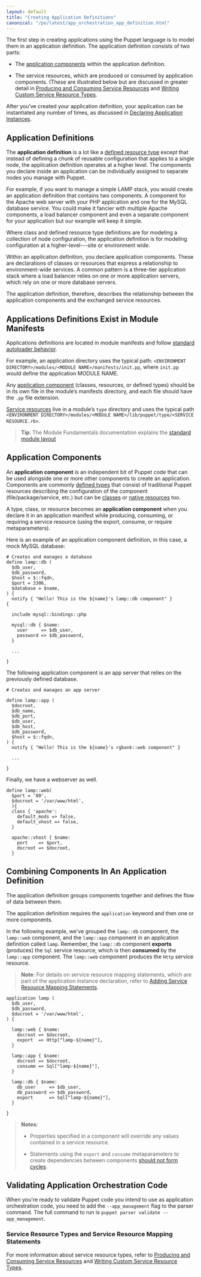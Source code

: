 ```yaml
---
layout: default
title: "Creating Application Definitions"
canonical: "/pe/latest/app_orchestration_app_definition.html"
---
```


The first step in creating applications using the Puppet language is to model them in an application definition.  The application definition consists of two parts:

* The [application components](#application-components) within the application definition.

* The service resources, which are produced or consumed by application components. (These are illustrated below but are discussed in greater detail in [Producing and Consuming Service Resources](./app_orchestration_produce_consume.html) and [Writing Custom Service Resource Types](app_orchestration_writing_service_resources.html).

After you’ve created your application definition, your application can be instantiated any number of times, as discussed in [Declaring Application Instances](app_orchestration_declare_instance.html).

## Application Definitions

The **application definition** is a lot like a [defined resource type](/puppet/4.3/reference/lang_defined_types.html) except that instead of defining a chunk of reusable configuration that applies to a single node, the application definition operates at a higher level. The components you declare inside an application can be individually assigned to separate nodes you manage with Puppet.

For example, if you want to manage a simple LAMP stack, you would create an application definition that contains two components. A component for the Apache web server with your PHP application and one for the MySQL database service. You could make it fancier with multiple Apache components, a load balancer component and even a separate component for your application but our example will keep it simple.

Where class and defined resource type definitions are for modeling a collection of node configuration, the application definition is for modeling configuration at a higher-level---site or environment wide.

Within an application definition, you declare application components. These are declarations of classes or resources that express a relationship to environment-wide services. A common pattern is a three-tier application stack where a load balancer relies on one or more application servers, which rely on one or more database servers.

The application definition, therefore, describes the relationship between the application components and the exchanged service resources.

## Applications Definitions Exist in Module Manifests

Applications definitions are located in module manifests and follow [standard autoloader behavior](/puppet/4.3/reference/lang_namespaces.html#autoloader-behavior).

For example, an application directory uses the typical path: `<ENVIRONMENT DIRECTORY>/modules/<MODULE NAME>/manifests/init.pp`, where `init.pp` would define the application MODULE NAME.

Any [application component](#application-components) (classes, resources, or defined types) should be in its own file in the module’s manifests directory, and each file should have the `.pp` file extension.

[Service resources](./app_orchestration_produce_consume.html) live in a module’s `type` directory and uses the typical path  `<ENVIRONMENT DIRECTORY>/modules/<MODULE NAME>/lib/puppet/type/<SERVICE RESOURCE.rb>`.

>**Tip**: The Module Fundamentals documentation explains the [standard module layout](/puppet/4.3/reference/modules_fundamentals.html#module-layout)

## Application Components

An **application component** is an independent bit of Puppet code that can be used alongside one or more other components to create an application.  Components are commonly [defined types](/puppet/4.3/reference/lang_defined_types.html) that consist of traditional Puppet resources describing the configuration of the component (file/package/service, etc.) but can be [classes](/puppet/4.3/reference/lang_classes.html) or [native resources](/puppet/4.3/reference/lang_resources.html) too.

A type, class, or resource becomes an **application component** when you declare it in an application manifest while producing, consuming, or requiring a service resource (using the export, consume, or require metaparameters).

Here is an example of an application component definition, in this case, a mock MySQL database:

~~~
# Creates and manages a database
define lamp::db (
  $db_user,
  $db_password,
  $host = $::fqdn,
  $port = 3306,
  $database = $name,
) {
  notify { "Hello! This is the ${name}'s lamp::db component" }
{

  include mysql::bindings::php

  mysql::db { $name:
    user     => $db_user,
    password => $db_password,
  }

  ...

}
~~~

The following application component is an app server that relies on the previously defined database.

~~~
# Creates and manages an app server

define lamp::app (
  $docroot,
  $db_name,
  $db_port,
  $db_user,
  $db_host,
  $db_password,
  $host = $::fqdn,
) {
  notify { "Hello! This is the ${name}'s rgbank::web component" }

  ...

}
~~~

Finally, we have a webserver as well.

~~~
define lamp::web(
  $port = '80',
  $docroot = '/var/www/html',
  ){
  class { 'apache':
    default_mods => false,
    default_vhost => false,
  }

  apache::vhost { $name:
    port    => $port,
    docroot => $docroot,
  }
~~~


## Combining Components In An Application Definition

The application definition groups components together and defines the flow of data between them.

The application definition requires the `application` keyword and then one or more components.

In the following example, we've grouped the `lamp::db` component, the `lamp::web` component, and the `lamp::app` component in an application definition called `lamp`. Remember, the `lamp::db` component **exports** (produces) the `Sql` service resource, which is then **consumed** by the `lamp::app` component. The `lamp::web` component produces the `Http` service resource.

>**Note**: For details on service resource mapping statements, which are part of the application instance declaration, refer to [Adding Service Resource Mapping Statements](./app_orchestration_declare_instance.html#adding-service-resource-mapping-statements).

~~~
application lamp (
  $db_user,
  $db_password,
  $docroot = '/var/www/html',
) {

  lamp::web { $name:
    docroot => $docroot,
    export  => Http["lamp-${name}"],
  }

  lamp::app { $name:
    docroot => $docroot,
    consume => Sql["lamp-${name}"],
  }

  lamp::db { $name:
    db_user     => $db_user,
    db_password => $db_password,
    export      => Sql["lamp-${name}"],
  }

}
~~~

> **Notes**:
>
>- Properties specified in a component will override any values contained in a service resource.
>
>- Statements using the `export` and `consume` metaparameters to create dependencies between components [should not form cycles](/puppet/4.3/reference/lang_relationships.html#dependency-cycles).

## Validating Application Orchestration Code

When you're ready to validate Puppet code you intend to use as application orchestration code, you need to add the `--app_management` flag to the parser command. The full command to run is `puppet parser validate --app_management`.

### Service Resource Types and Service Resource Mapping Statements

For more information about service resource types, refer to [Producing and Consuming Service Resources](./app_orchestration_produce_consume.html) and [Writing Custom Service Resource Types](./app_orchestration_writing_service_resources.html).


<!-- Ethnio Activation Code -->
<script type="text/javascript" language="javascript" src="//ethn.io/77154.js" async="true" charset="utf-8"></script>